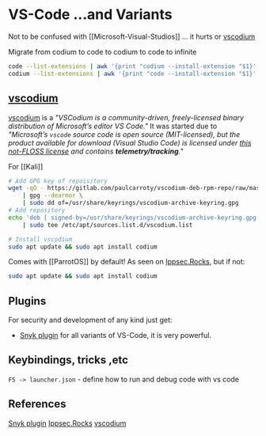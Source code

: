 # VS-Code ...and Variants

Not to be confused with [[Microsoft-Visual-Studios]] ... it hurts or [vscodium](https://vscodium.com/)

Migrate from codium to code to codium to code to infinite
```bash
code --list-extensions | awk '{print "codium --install-extension "$1}'
codium --list-extensions | awk '{print "code --install-extension "$1}'
```
## [vscodium](https://vscodium.com/)

[vscodium](https://vscodium.com/) is a *"VSCodium is a community-driven, freely-licensed binary distribution of Microsoft’s editor VS Code."* It was started due to *"Microsoft’s `vscode` source code is open source (MIT-licensed), but the product available for download (Visual Studio Code) is licensed under [this not-FLOSS license](https://code.visualstudio.com/license) and contains **telemetry/tracking**."*

For [[Kali]]
```bash
# Add GPG key of repoisitory
wget -qO - https://gitlab.com/paulcarroty/vscodium-deb-rpm-repo/raw/master/pub.gpg \
    | gpg --dearmor \
    | sudo dd of=/usr/share/keyrings/vscodium-archive-keyring.gpg
# Add repository
echo 'deb [ signed-by=/usr/share/keyrings/vscodium-archive-keyring.gpg ] https://download.vscodium.com/debs vscodium main' \
    | sudo tee /etc/apt/sources.list.d/vscodium.list

# Install vscodium
sudo apt update && sudo apt install codium
```

Comes with [[ParrotOS]] by default! As seen on [Ippsec.Rocks](https://ippsec.rocks), but if not:
```bash
sudo apt update && sudo apt install codium
```
## Plugins

For security and development of any kind just get:
- [Snyk plugin](https://snyk.io/platform/ide-plugins/) for all variants of VS-Code, it is very powerful. 

## Keybindings, tricks ,etc

`F5 -> launcher.json` - define how to run and debug code with vs code


## References

[Snyk plugin](https://snyk.io/platform/ide-plugins/) 
[Ippsec.Rocks](https://ippsec.rocks)
[vscodium](https://vscodium.com/)